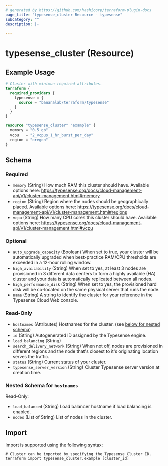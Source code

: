 ```yaml
---
# generated by https://github.com/hashicorp/terraform-plugin-docs
page_title: "typesense_cluster Resource - typesense"
subcategory: ""
description: |-
  
---
```


# typesense_cluster (Resource)



## Example Usage

```terraform
# Cluster with minimun required attributes.
terraform {
  required_providers {
    typesense = {
      source = "bananalab/terraform/typesense"
    }
  }
}

resource "typesense_cluster" "example" {
  memory = "0.5_gb"
  vcpu   = "2_vcpus_1_hr_burst_per_day"
  region = "oregon"
}
```

<!-- schema generated by tfplugindocs -->
## Schema

### Required

- `memory` (String) How much RAM this cluster should have. Available options here: https://typesense.org/docs/cloud-management-api/v1/cluster-management.html#memory
- `region` (String) Region where the nodes should be geographically placed. Available options here: https://typesense.org/docs/cloud-management-api/v1/cluster-management.html#regions
- `vcpu` (String) How many CPU cores this cluster should have. Available options here: https://typesense.org/docs/cloud-management-api/v1/cluster-management.html#vcpu

### Optional

- `auto_upgrade_capacity` (Boolean) When set to true, your cluster will be automatically upgraded when best-practice RAM/CPU thresholds are exceeded in a 12-hour rolling window.
- `high_availability` (String) When set to yes, at least 3 nodes are provisioned in 3 different data centers to form a highly available (HA) cluster and your data is automatically replicated between all nodes.
- `high_performance_disk` (String) When set to yes, the provisioned hard disk will be co-located on the same physical server that runs the node.
- `name` (String) A string to identify the cluster for your reference in the Typesense Cloud Web console.

### Read-Only

- `hostnames` (Attributes) Hostnames for the cluster. (see [below for nested schema](#nestedatt--hostnames))
- `id` (String) Autogenerated ID assigned by the Typesense engine.
- `load_balancing` (String)
- `search_delivery_network` (String) When not off, nodes are provisioned in different regions and the node that's closest to it's originating location serves the traffic.
- `status` (String) Current status of your cluster.
- `typesense_server_version` (String) Cluster Typesense server version at creation time.

<a id="nestedatt--hostnames"></a>
### Nested Schema for `hostnames`

Read-Only:

- `load_balanced` (String) Load balancer hostname if load balancing is enabled.
- `nodes` (List of String) List of nodes in the cluster.

## Import

Import is supported using the following syntax:

```shell
# Cluster can be imported by specifying the Typesense Cluster ID.
terraform import typesense_cluster.example [cluster_id]
```
